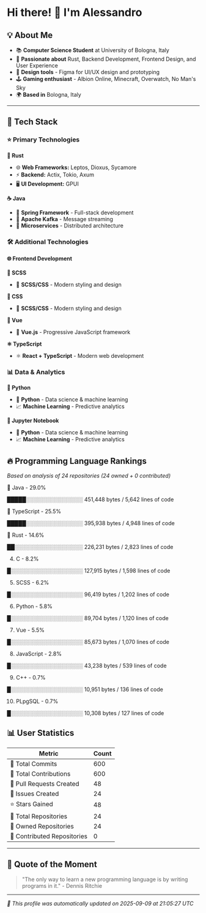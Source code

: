 # Hi there! 👋 I'm Alessandro

## 💡 About Me

* 📚 **Computer Science Student** at University of Bologna, Italy
* 🦀 **Passionate about** Rust, Backend Development, Frontend Design, and User Experience
* 🎨 **Design tools** - Figma for UI/UX design and prototyping
* 🕹️ **Gaming enthusiast** - Albion Online, Minecraft, Overwatch, No Man's Sky
* 🌍 **Based in** Bologna, Italy

---

## 🚀 Tech Stack

### ⭐ Primary Technologies

**🦀 Rust**

- 🌐 **Web Frameworks:** Leptos, Dioxus, Sycamore
- ⚡ **Backend:** Actix, Tokio, Axum
- 🖥️ **UI Development:** GPUI

**☕ Java**

- 🍃 **Spring Framework** - Full-stack development
- 📨 **Apache Kafka** - Message streaming
- 🔧 **Microservices** - Distributed architecture


### 🛠️ Additional Technologies

#### 🌐 Frontend Development

**🎨 SCSS**

- 🎨 **SCSS/CSS** - Modern styling and design

**🎨 CSS**

- 🎨 **SCSS/CSS** - Modern styling and design

**💚 Vue**

- 💚 **Vue.js** - Progressive JavaScript framework

**⚛️ TypeScript**

- ⚛️ **React + TypeScript** - Modern web development


### 📊 Data & Analytics

**🐍 Python**

- 🐍 **Python** - Data science & machine learning
- 📈 **Machine Learning** - Predictive analytics

**🐍 Jupyter Notebook**

- 🐍 **Python** - Data science & machine learning
- 📈 **Machine Learning** - Predictive analytics



## 🔥 Programming Language Rankings

*Based on analysis of 24 repositories (24 owned + 0 contributed)*

🥇 Java - 29.0%

█████░░░░░░░░░░░░░░░ 451,448 bytes / 5,642 lines of code

🥈 TypeScript - 25.5%

█████░░░░░░░░░░░░░░░ 395,938 bytes / 4,948 lines of code

🥉 Rust - 14.6%

██░░░░░░░░░░░░░░░░░░ 226,231 bytes / 2,823 lines of code

4. C - 8.2%

█░░░░░░░░░░░░░░░░░░░ 127,915 bytes / 1,598 lines of code

5. SCSS - 6.2%

█░░░░░░░░░░░░░░░░░░░ 96,419 bytes / 1,202 lines of code

6. Python - 5.8%

█░░░░░░░░░░░░░░░░░░░ 89,704 bytes / 1,120 lines of code

7. Vue - 5.5%

█░░░░░░░░░░░░░░░░░░░ 85,673 bytes / 1,070 lines of code

8. JavaScript - 2.8%

█░░░░░░░░░░░░░░░░░░░ 43,238 bytes / 539 lines of code

9. C++ - 0.7%

█░░░░░░░░░░░░░░░░░░░ 10,951 bytes / 136 lines of code

10. PLpgSQL - 0.7%

█░░░░░░░░░░░░░░░░░░░ 10,308 bytes / 127 lines of code

## 📊 User Statistics

| Metric | Count |
|--------|-------|
| 📝 Total Commits | 600 |
| 🤝 Total Contributions | 600 |
| 🔄 Pull Requests Created | 48 |
| 🐛 Issues Created | 24 |
| ⭐ Stars Gained | 48 |
| 📁 Total Repositories | 24 |
| 👤 Owned Repositories | 24 |
| 🤝 Contributed Repositories | 0 |

---

## 💭 Quote of the Moment

> "The only way to learn a new programming language is by writing programs in it." - Dennis Ritchie

---

*🤖 This profile was automatically updated on 2025-09-09 at 21:05:27 UTC*
